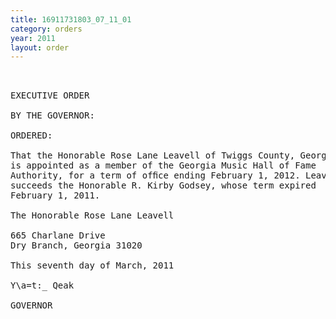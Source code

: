```yaml
---
title: 16911731803_07_11_01
category: orders
year: 2011
layout: order
---
```


<pre> 

EXECUTIVE ORDER

BY THE GOVERNOR:

ORDERED:

That the Honorable Rose Lane Leavell of Twiggs County, Georgia,
is appointed as a member of the Georgia Music Hall of Fame
Authority, for a term of ofﬁce ending February 1, 2012. Leavell
succeeds the Honorable R. Kirby Godsey, whose term expired
February 1, 2011.

The Honorable Rose Lane Leavell

665 Charlane Drive
Dry Branch, Georgia 31020

This seventh day of March, 2011

Y\a=t:_ Qeak

GOVERNOR

</pre>

